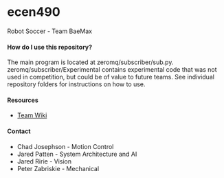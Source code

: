 # ecen490
Robot Soccer - Team BaeMax

#### How do I use this repository?
The main program is located at zeromq/subscriber/sub.py. zeromq/subscriber/Experimental contains experimental code that was not used in competition, but could be of value to future teams. See individual repository folders for instructions on how to use.

#### Resources
* [Team Wiki](https://github.com/jar3dp/ecen490/wiki)

#### Contact
* Chad Josephson - Motion Control 
* Jared Patten - System Architecture and AI
* Jared Ririe - Vision
* Peter Zabriskie - Mechanical 
